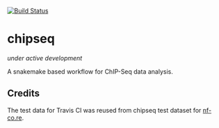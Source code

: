 [![Build Status](https://travis-ci.org/pd321/chipseq.svg?branch=master)](https://travis-ci.org/pd321/chipseq)

# chipseq

*under active development*

A snakemake based workflow for ChIP-Seq data analysis.



## Credits

The test data for Travis CI was reused from chipseq test dataset for [nf-co.re](https://github.com/nf-core/test-datasets/tree/chipseq).

